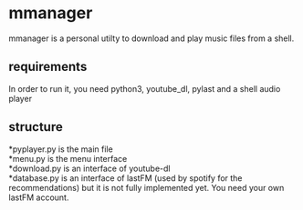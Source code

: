 # mmanager

mmanager is a personal utilty to download and play music files from a shell.

## requirements

In order to run it, you need python3, youtube_dl, pylast and a shell audio player

        
## structure
*pyplayer.py is the main file  
*menu.py is the menu interface  
*download.py is an interface of youtube-dl  
*database.py is an interface of lastFM (used by spotify for the recommendations) but it is not fully implemented yet. You need your own lastFM account.  
